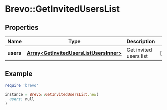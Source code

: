 # Brevo::GetInvitedUsersList

## Properties

| Name | Type | Description | Notes |
| ---- | ---- | ----------- | ----- |
| **users** | [**Array&lt;GetInvitedUsersListUsersInner&gt;**](GetInvitedUsersListUsersInner.md) | Get invited users list | [optional] |

## Example

```ruby
require 'brevo'

instance = Brevo::GetInvitedUsersList.new(
  users: null
)
```

